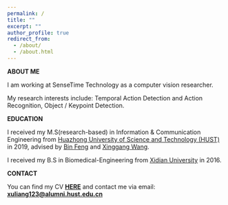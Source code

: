 ```yaml
---
permalink: /
title: ""
excerpt: ""
author_profile: true
redirect_from:
  - /about/
  - /about.html
---
```

**ABOUT ME**

I am working at SenseTime Technology as a computer vision researcher.

My research interests include: Temporal Action Detection and Action Recognition, Object / Keypoint Detection.

**EDUCATION**

I received my M.S(research-based) in Information & Communication Engineering from [Huazhong University of Science and Technology (HUST)](http://english.hust.edu.cn/) in 2019, advised by [Bin Feng](https://ieeexplore.ieee.org/author/37290322400) and [Xinggang Wang](https://xwcv.github.io/).

I received my B.S in Biomedical-Engineering from [Xidian University](https://en.xidian.edu.cn/) in 2016.

**CONTACT**

You can find my CV [**HERE**](https://LiangXu123.github.io/files/CV_LiangXu.pdf) and contact me via email: **<xuliang123@alumni.hust.edu.cn>**
